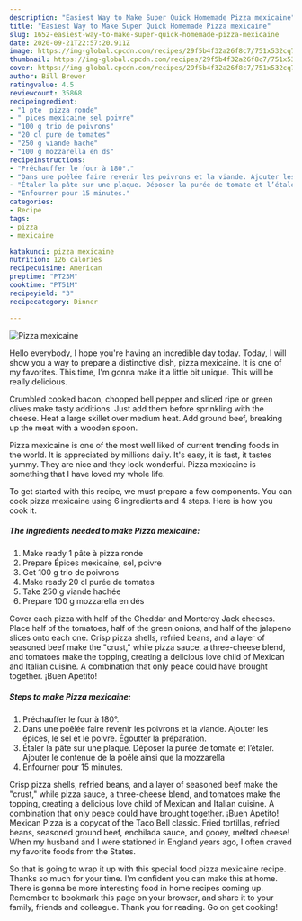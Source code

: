 ```yaml
---
description: "Easiest Way to Make Super Quick Homemade Pizza mexicaine"
title: "Easiest Way to Make Super Quick Homemade Pizza mexicaine"
slug: 1652-easiest-way-to-make-super-quick-homemade-pizza-mexicaine
date: 2020-09-21T22:57:20.911Z
image: https://img-global.cpcdn.com/recipes/29f5b4f32a26f8c7/751x532cq70/pizza-mexicaine-photo-principale-de-la-recette.jpg
thumbnail: https://img-global.cpcdn.com/recipes/29f5b4f32a26f8c7/751x532cq70/pizza-mexicaine-photo-principale-de-la-recette.jpg
cover: https://img-global.cpcdn.com/recipes/29f5b4f32a26f8c7/751x532cq70/pizza-mexicaine-photo-principale-de-la-recette.jpg
author: Bill Brewer
ratingvalue: 4.5
reviewcount: 35868
recipeingredient:
- "1 pte  pizza ronde"
- " pices mexicaine sel poivre"
- "100 g trio de poivrons"
- "20 cl pure de tomates"
- "250 g viande hache"
- "100 g mozzarella en ds"
recipeinstructions:
- "Préchauffer le four à 180°."
- "Dans une poêlée faire revenir les poivrons et la viande. Ajouter les épices, le sel et le poivre. Égoutter la préparation."
- "Étaler la pâte sur une plaque. Déposer la purée de tomate et l’étaler. Ajouter le contenue de la poêle ainsi que la mozzarella"
- "Enfourner pour 15 minutes."
categories:
- Recipe
tags:
- pizza
- mexicaine

katakunci: pizza mexicaine 
nutrition: 126 calories
recipecuisine: American
preptime: "PT23M"
cooktime: "PT51M"
recipeyield: "3"
recipecategory: Dinner

---
```



![Pizza mexicaine](https://img-global.cpcdn.com/recipes/29f5b4f32a26f8c7/751x532cq70/pizza-mexicaine-photo-principale-de-la-recette.jpg)

Hello everybody, I hope you're having an incredible day today. Today, I will show you a way to prepare a distinctive dish, pizza mexicaine. It is one of my favorites. This time, I'm gonna make it a little bit unique. This will be really delicious.

Crumbled cooked bacon, chopped bell pepper and sliced ripe or green olives make tasty additions. Just add them before sprinkling with the cheese. Heat a large skillet over medium heat. Add ground beef, breaking up the meat with a wooden spoon.

Pizza mexicaine is one of the most well liked of current trending foods in the world. It is appreciated by millions daily. It's easy, it is fast, it tastes yummy. They are nice and they look wonderful. Pizza mexicaine is something that I have loved my whole life.


To get started with this recipe, we must prepare a few components. You can cook pizza mexicaine using 6 ingredients and 4 steps. Here is how you cook it.

<!--inarticleads1-->

##### The ingredients needed to make Pizza mexicaine:

1. Make ready 1 pâte à pizza ronde
1. Prepare  Épices mexicaine, sel, poivre
1. Get 100 g trio de poivrons
1. Make ready 20 cl purée de tomates
1. Take 250 g viande hachée
1. Prepare 100 g mozzarella en dés


Cover each pizza with half of the Cheddar and Monterey Jack cheeses. Place half of the tomatoes, half of the green onions, and half of the jalapeno slices onto each one. Crisp pizza shells, refried beans, and a layer of seasoned beef make the &#34;crust,&#34; while pizza sauce, a three-cheese blend, and tomatoes make the topping, creating a delicious love child of Mexican and Italian cuisine. A combination that only peace could have brought together. ¡Buen Apetito! 

<!--inarticleads2-->

##### Steps to make Pizza mexicaine:

1. Préchauffer le four à 180°.
1. Dans une poêlée faire revenir les poivrons et la viande. Ajouter les épices, le sel et le poivre. Égoutter la préparation.
1. Étaler la pâte sur une plaque. Déposer la purée de tomate et l’étaler. Ajouter le contenue de la poêle ainsi que la mozzarella
1. Enfourner pour 15 minutes.


Crisp pizza shells, refried beans, and a layer of seasoned beef make the &#34;crust,&#34; while pizza sauce, a three-cheese blend, and tomatoes make the topping, creating a delicious love child of Mexican and Italian cuisine. A combination that only peace could have brought together. ¡Buen Apetito! Mexican Pizza is a copycat of the Taco Bell classic. Fried tortillas, refried beans, seasoned ground beef, enchilada sauce, and gooey, melted cheese! When my husband and I were stationed in England years ago, I often craved my favorite foods from the States. 

So that is going to wrap it up with this special food pizza mexicaine recipe. Thanks so much for your time. I'm confident you can make this at home. There is gonna be more interesting food in home recipes coming up. Remember to bookmark this page on your browser, and share it to your family, friends and colleague. Thank you for reading. Go on get cooking!
